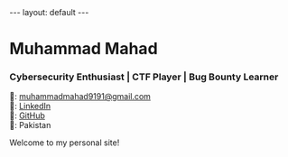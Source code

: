 <meta name="google-site-verification" content="0bGmL3cd18OKcSCkV8q-tA9g8I6F37y2tSaFe-YCgeo" />
---
layout: default
---

# Muhammad Mahad

### Cybersecurity Enthusiast | CTF Player | Bug Bounty Learner  
📧: muhammadmahad9191@gmail.com  
🔗: [LinkedIn](https://linkedin.com/in/muhammadmahad04)  
🐙: [GitHub](https://github.com/muhammadmahad04)  
📍: Pakistan

Welcome to my personal site!
